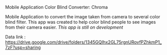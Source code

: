 Mobile Application Color Blind Converter: Chroma

  Mobile Application to convert the image taken from camera to several color blind filter.
  This app was created to help color blind people to see images from their camera easier. 
  *This app is still on development*

Data link : 
https://drive.google.com/drive/folders/1345GQIhx2GL75rgnURovfPZhkmP1_7zF?usp=sharing
